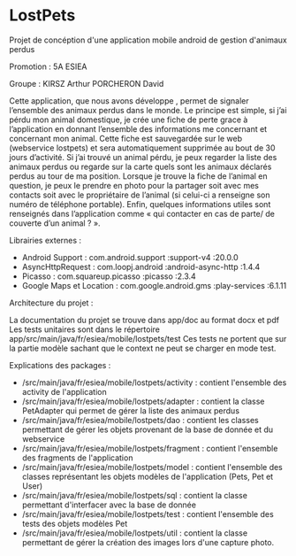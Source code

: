 LostPets
========
Projet de concéption d'une application mobile android de gestion d'animaux perdus

Promotion : 5A ESIEA

Groupe : KIRSZ Arthur PORCHERON David

Cette application, que nous avons développe , permet de signaler l’ensemble des animaux perdus
dans le monde.
Le principe est simple, si j’ai pérdu mon animal domestique, je crée une fiche de perte grace à
l’application en donnant l’ensemble des informations me concernant et concernant mon animal.
Cette fiche est sauvegardée sur le web (webservice lostpets) et sera automatiquement supprimée
au bout de 30 jours d’activité.
Si j’ai trouvé un animal pérdu, je peux regarder la liste des animaux perdus ou regarde sur la carte
quels sont les animaux déclarés perdus au tour de ma position.
Lorsque je trouve la fiche de l’animal en question, je peux le prendre en photo pour la partager
soit avec mes contacts soit avec le propriétaire de l’animal
(si celui-ci a renseigne son numéro de téléphone portable).
Enfin, quelques informations utiles sont renseignés dans l’application
comme « qui contacter en cas de parte/ de couverte d’un animal ? ».

Librairies externes :
- Android Support : com.android.support :support-v4 :20.0.0
- AsyncHttpRequest : com.loopj.android :android-async-http :1.4.4
- Picasso : com.squareup.picasso :picasso :2.3.4
- Google Maps et Location : com.google.android.gms :play-services :6.1.11

Architecture du projet :

La documentation du projet se trouve dans app/doc au format docx et pdf
Les tests unitaires sont dans le répertoire app/src/main/java/fr/esiea/mobile/lostpets/test
Ces tests ne portent que sur la partie modèle sachant que le context ne peut se charger en mode test.

Explications des packages :

- /src/main/java/fr/esiea/mobile/lostpets/activity : contient l'ensemble des activity de l'application
- /src/main/java/fr/esiea/mobile/lostpets/adapter : contient la classe PetAdapter qui permet de gérer
la liste des animaux perdus
- /src/main/java/fr/esiea/mobile/lostpets/dao : contient les classes permettant de gérer les objets
provenant de la base de donnée et du webservice
- /src/main/java/fr/esiea/mobile/lostpets/fragment : contient l'ensemble des fragments de l'application
- /src/main/java/fr/esiea/mobile/lostpets/model : contient l'ensemble des classes représentant les
objets modèles de l'application (Pets, Pet et User)
- /src/main/java/fr/esiea/mobile/lostpets/sql : contient la classe permettant d'interfacer avec la
base de donnée
- /src/main/java/fr/esiea/mobile/lostpets/test : contient l'ensemble des tests des objets modèles Pet
- /src/main/java/fr/esiea/mobile/lostpets/util : contient la classe permettant de gérer la création
des images lors d'une capture photo.